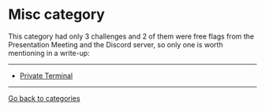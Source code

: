 # Misc category

This category had only 3 challenges and 2 of them were free flags from the Presentation Meeting and the Discord server, so only one is worth mentioning in a write-up:

---

* [Private Terminal](./private_terminal.md)

---

[Go back to categories](../)
